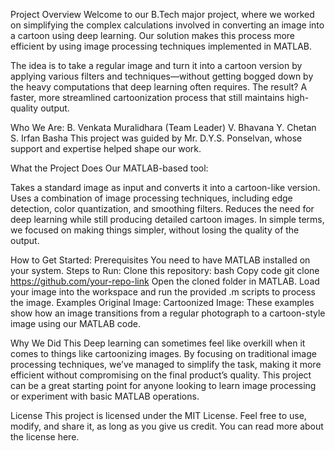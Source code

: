 Project Overview
Welcome to our B.Tech major project, where we worked on simplifying the complex calculations involved in converting an image into a cartoon using deep learning.
Our solution makes this process more efficient by using image processing techniques implemented in MATLAB.

The idea is to take a regular image and turn it into a cartoon version by applying various filters and techniques—without getting bogged down by
the heavy computations that deep learning often requires. The result? A faster, more streamlined cartoonization process that still maintains high-quality output.

Who We Are:
B. Venkata Muralidhara (Team Leader)
V. Bhavana
Y. Chetan
S. Irfan Basha
This project was guided by Mr. D.Y.S. Ponselvan, whose support and expertise helped shape our work.

What the Project Does
Our MATLAB-based tool:

Takes a standard image as input and converts it into a cartoon-like version.
Uses a combination of image processing techniques, including edge detection, color quantization, and smoothing filters.
Reduces the need for deep learning while still producing detailed cartoon images.
In simple terms, we focused on making things simpler, without losing the quality of the output.

How to Get Started:
Prerequisites
You need to have MATLAB installed on your system.
Steps to Run:
Clone this repository:
bash
Copy code
git clone https://github.com/your-repo-link
Open the cloned folder in MATLAB.
Load your image into the workspace and run the provided .m scripts to process the image.
Examples
Original Image:
Cartoonized Image:
These examples show how an image transitions from a regular photograph to a cartoon-style image using our MATLAB code.

Why We Did This
Deep learning can sometimes feel like overkill when it comes to things like cartoonizing images. By focusing on traditional image processing techniques, we’ve managed to simplify the task, making it more efficient without compromising on the final product’s quality. This project can be a great starting point for anyone looking to learn image processing or experiment with basic MATLAB operations.

License
This project is licensed under the MIT License. Feel free to use, modify, and share it, as long as you give us credit. You can read more about the license here.
